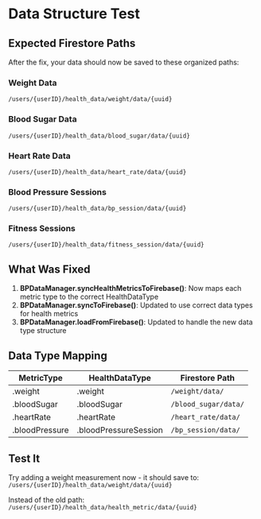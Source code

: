# Data Structure Test

## Expected Firestore Paths

After the fix, your data should now be saved to these organized paths:

### Weight Data
```
/users/{userID}/health_data/weight/data/{uuid}
```

### Blood Sugar Data
```
/users/{userID}/health_data/blood_sugar/data/{uuid}
```

### Heart Rate Data
```
/users/{userID}/health_data/heart_rate/data/{uuid}
```

### Blood Pressure Sessions
```
/users/{userID}/health_data/bp_session/data/{uuid}
```

### Fitness Sessions
```
/users/{userID}/health_data/fitness_session/data/{uuid}
```

## What Was Fixed

1. **BPDataManager.syncHealthMetricsToFirebase()**: Now maps each metric type to the correct HealthDataType
2. **BPDataManager.syncToFirebase()**: Updated to use correct data types for health metrics
3. **BPDataManager.loadFromFirebase()**: Updated to handle the new data type structure

## Data Type Mapping

| MetricType | HealthDataType | Firestore Path |
|------------|----------------|----------------|
| .weight | .weight | `/weight/data/` |
| .bloodSugar | .bloodSugar | `/blood_sugar/data/` |
| .heartRate | .heartRate | `/heart_rate/data/` |
| .bloodPressure | .bloodPressureSession | `/bp_session/data/` |

## Test It

Try adding a weight measurement now - it should save to:
`/users/{userID}/health_data/weight/data/{uuid}`

Instead of the old path:
`/users/{userID}/health_data/health_metric/data/{uuid}`
